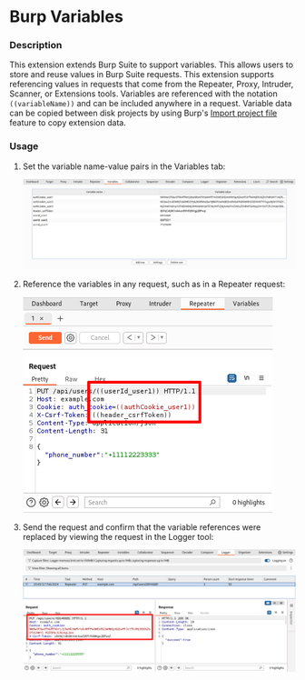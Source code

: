 # Burp Variables
### Description
This extension extends Burp Suite to support variables. This allows users to store and reuse values in Burp Suite requests. This extension supports referencing values in requests that come from the Repeater, Proxy, Intruder, Scanner, or Extensions tools. Variables are referenced with the notation `((variableName))` and can be included anywhere in a request. Variable data can be copied between disk projects by using Burp's [Import project file](https://portswigger.net/burp/documentation/desktop/projects/manage-project-files#importing-project-files) feature to copy extension data.

### Usage
1. Set the variable name-value pairs in the Variables tab:

    ![Burp Variables tab](burp_variables1.png)
2. Reference the variables in any request, such as in a Repeater request:

    ![Repeater tab](burp_variables2.png)
3. Send the request and confirm that the variable references were replaced by viewing the request in the Logger tool:

   ![Logging tab](burp_variables3.png)